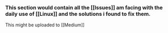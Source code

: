 ### This section would contain all the [[Issues]] am facing with the daily use of [[Linux]] and the solutions i found to fix them.

This might be uploaded to [[Medium]]
